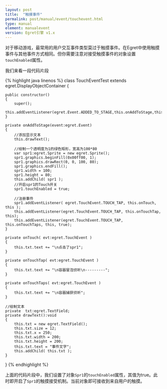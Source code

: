 ```yaml
---
layout: post
title:  "触摸事件"
permalink: post/manual/event/touchevent.html
type: manual
element: manualevent
version: Egret引擎 v1.x
---
```



对于移动游戏，最常用的用户交互事件类型莫过于触摸事件。在Egret中使用触摸事件与其他事件方式相同。但你需要注意对接受触摸事件的对象设置`touchEnabled`属性。

我们来看一段代码片段


{% highlight java linenos %}
class TouchEventTest extends egret.DisplayObjectContainer
{

    public constructor()
    {
        super();
        this.addEventListener(egret.Event.ADDED_TO_STAGE,this.onAddToStage,this);
    }

    private onAddToStage(event:egret.Event)
    {
        //添加显示文本
        this.drawText();

        //绘制一个透明度为1的绿色矩形，宽高为100*80
        var spr1:egret.Sprite = new egret.Sprite();
        spr1.graphics.beginFill(0x00ff00, 1);
        spr1.graphics.drawRect(0, 0, 100, 80);
        spr1.graphics.endFill();
        spr1.width = 100;
        spr1.height = 80;
        this.addChild( spr1 );
        //开启spr1的Touch开关
        spr1.touchEnabled = true;

        //注册事件
        spr1.addEventListener( egret.TouchEvent.TOUCH_TAP, this.onTouch, this );
        this.addEventListener(egret.TouchEvent.TOUCH_TAP, this.onTouchTap, this);
        this.addEventListener(egret.TouchEvent.TOUCH_TAP, this.onTouchTaps, this, true);
    }

    private onTouch( evt:egret.TouchEvent )
    {
        this.txt.text += "\n点击了spr1";
    }

    private onTouchTap( evt:egret.TouchEvent )
    {
        this.txt.text += "\n容器冒泡侦听\n---------";
    }

    private onTouchTaps( evt:egret.TouchEvent )
    {
        this.txt.text += "\n容器捕获侦听";
    }

    //绘制文本
    private  txt:egret.TextField;
    private drawText():void
    {
        this.txt = new egret.TextField();
        this.txt.size = 12;
        this.txt.x = 250;
        this.txt.width = 200;
        this.txt.height = 200;
        this.txt.text = "事件文字";
        this.addChild( this.txt );
    }

}
{% endhighlight %}

上面的代码片段中，我们设置了对象`Spr1`的`touchEnabled`属性，其值为true。此时即开启了`Spr1`的触摸接受机制。当前对象即可接收到来自用户的触摸。

